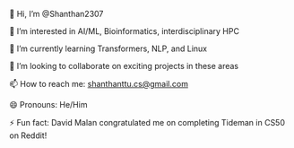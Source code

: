 👋 Hi, I’m @Shanthan2307

👀 I’m interested in AI/ML, Bioinformatics, interdisciplinary HPC

🌱 I’m currently learning Transformers, NLP, and Linux

💞️ I’m looking to collaborate on exciting projects in these areas

📫 How to reach me: shanthanttu.cs@gmail.com

😄 Pronouns: He/Him

⚡ Fun fact: David Malan congratulated me on completing Tideman in CS50 on Reddit!


